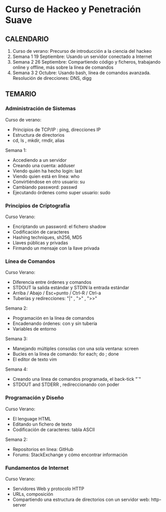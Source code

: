 # Curso de Hackeo y Penetración Suave

## CALENDARIO

  1. Curso de verano: Precurso de introducción a la ciencia del hackeo
  1. Semana 1 19 Septiembre: Usando un servidor conectado a Internet
  1. Semana 2 26 Septiembre: Compartiendo código y ficheros, trabajando online y offline, más sobre la línea de comandos
  1. Semana 3 2 Octubre: Usando bash, línea de comandos avanzada. Resolución de direcciones: DNS, digg


## TEMARIO

### Administración de Sistemas

Curso de verano:
  * Principios de TCP/IP : ping, direcciones IP
  * Estructura de directorios
  * cd, ls , mkdir, rmdir, alias


Semana 1:
  * Accediendo a un servidor    
  * Creando una cuenta: adduser
  * Viendo quién ha hecho login: last
  * Viendo quien está en línea: who
  * Convirtiéndose en otro usuario: su
  * Cambiando password: passwd
  * Ejecutando órdenes como super usuario: sudo
    
    
### Principios de Criptografía

Curso Verano:
  * Encriptando un password: el fichero shadow
  * Codificación de caracteres
  * Hashing techniques, sh256, MD5
  * Llaves públicas y privadas
  * Firmando un mensaje con la llave privada

### Línea de Comandos

Curso Verano:
  * Diferencia entre órdenes y comandos
  * STDOUT la salida estándar y STDIN la entrada estándar
  * Arriba / Abajo / Esc+punto / Ctrl-R / Ctrl-a
  * Tuberías y redirecciones: "|" , ">" , ">>"

Semana 2:
  * Programación en la línea de comandos
  * Encadenando órdenes: con y sín tubería
  * Variables de entorno

Semana 3:
  * Manejando múltiples consolas con una sola ventana: screen
  * Bucles en la línea de comando: for each; do ; done
  * El editor de texto vim
  
Semana 4:
  * Creando una línea de comandos programada, el back-tick "\`"
  * STDOUT and STDERR , redireccionando con poder

  
### Programación y Diseño

Curso Verano:
  * El lenguage HTML
  * Editando un fichero de texto
  * Codificación de caracteres: tabla ASCII
  
Semana 2:
  * Repositorios en linea: GitHub
  * Forums: StackExchange y cómo encontrar información

### Fundamentos de Internet

Curso Verano:
  * Servidores Web y protocolo HTTP
  * URLs, composición
  * Compartiendo una estructura de directorios con un servidor web: http-server

